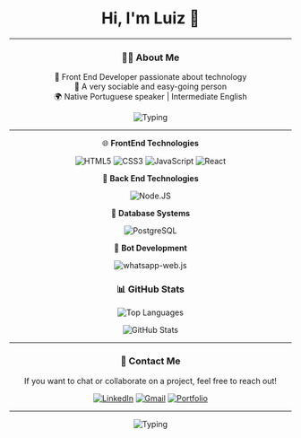<div align="center";>

# Hi, I'm Luiz 🙂  
---
### 👨‍💻 About Me  
🚀 Front End Developer passionate about technology  
💬 A very sociable and easy-going person  
🌍 Native Portuguese speaker | Intermediate English

![Typing](https://readme-typing-svg.herokuapp.com?font=JetBrains+Mono&weight=600&size=30&duration=3000&pause=1000&color=0000000&center=true&vCenter=true&random=false&width=435&lines=Frontend+Developer)

---
🌐 **FrontEnd Technologies**

![HTML5](https://img.shields.io/badge/HTML5-E34F26?style=for-the-badge&logo=html5&logoColor=white)
![CSS3](https://img.shields.io/badge/CSS3-1572B6?style=for-the-badge&logo=css3&logoColor=white)
![JavaScript](https://img.shields.io/badge/JavaScript-323330?style=for-the-badge&logo=javascript&logoColor=F7DF1E)
![React](https://img.shields.io/badge/React-20232A?style=for-the-badge&logo=react&logoColor=61DAFB)


🔧 **Back End Technologies**

![Node.JS](https://img.shields.io/badge/Node.js-43853D?style=for-the-badge&logo=node.js&logoColor=white)


💾 **Database Systems**

![PostgreSQL](https://img.shields.io/badge/PostgreSQL-336791?style=for-the-badge&logo=postgresql&logoColor=white)


🤖 **Bot Development**

![whatsapp-web.js](https://img.shields.io/badge/whatsapp--web.js-25D366?style=for-the-badge&logo=whatsapp&logoColor=white)


### 📊 GitHub Stats  

![Top Languages](https://github-readme-stats.vercel.app/api/top-langs/?username=LzGuimaraes&layout=compact&theme=dark&hide_border=true)  

![GitHub Stats](https://github-readme-stats.vercel.app/api?username=LzGuimaraes&show_icons=true&theme=dark&hide_border=true&include_all_commits=true&count_private=true)  

---

### 📩 Contact Me  
If you want to chat or collaborate on a project, feel free to reach out!  


[![LinkedIn](https://img.shields.io/badge/LinkedIn-0077B5?style=for-the-badge&logo=linkedin&logoColor=white)](https://www.linkedin.com/in/luiz-fernando-dos-santos-guimar%C3%A3es-11996b273/)    [![Gmail](https://img.shields.io/badge/Gmail-D14836?style=for-the-badge&logo=gmail&logoColor=white)](mailto:luizsantosleventi19901@gmail.com) [![Portfolio](https://img.shields.io/badge/Portfolio-000?style=for-the-badge&logo=briefcase&logoColor=white)](www.luizguimaraesdev.com.br/)



---

![Typing](https://readme-typing-svg.herokuapp.com?font=JetBrains+Mono&weight=600&size=20&duration=3000&pause=1000&color=0000000&center=true&vCenter=true&random=false&width=435&lines=+Tecnology+Moves+The+World)

</div>
